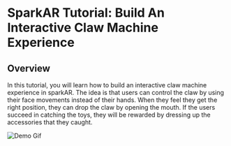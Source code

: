 # SparkAR Tutorial: Build An Interactive Claw Machine Experience

## Overview
In this tutorial, you will learn how to build an interactive claw machine experience in sparkAR. The idea is that users can control the claw by using their face movements instead of their hands. When they feel they get the right position, they can drop the claw by opening the mouth. If the users succeed in catching the toys, they will be rewarded by dressing up the accessories that they caught.


![Demo Gif](https://github.com/anyemelody/Your-Claw-Machine/blob/main/demo.gif?style=centerme)
